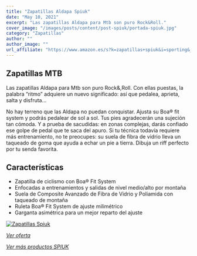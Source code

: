 ```yaml
---
title: "Zapatillas Aldapa Spiuk"
date: "May 10, 2021"
excerpt: "Las zapatillas Aldapa para Mtb son puro Rock&Roll."
cover_image: "/images/posts/content/post-spiuk/portada-spiuk.jpg"
category: "Zapatillas"
author: ""
author_image: ""
url_affiliate: "https://www.amazon.es/s?k=zapatillas+spiuk&i=sporting&__mk_es_ES=%C3%85M%C3%85%C5%BD%C3%95%C3%91&linkCode=ll2&tag=devser-21&linkId=4ba7ab864776b552a63c1d0cb8936c7f&language=es_ES&ref_=as_li_ss_tl"
---
```


## Zapatillas MTB

Las zapatillas Aldapa para Mtb son puro Rock&,Roll. Con ellas puestas, la palabra “ritmo” adquiere un nuevo significado: así que pedalea, aprieta, salta y disfruta…

No hay terreno que las Aldapa no puedan conquistar. Ajusta su Boa® fit system y podrás pedalear de sol a sol. Tus pies agradecerán una sujeción tan cómoda. Y a prueba de sacudidas: en zonas complejas, darás confiado ese golpe de pedal que te saca del apuro. Si tu técnica todavía requiere más entrenamiento, no te preocupes: su suela de fibra de vidrio lleva un taqueado de goma que ayuda a echar un pie a tierra. Dibuja un riff perfecto por tu senda favorita.

## Características

- Zapatilla de ciclismo con Boa® Fit System
- Enfocadas a entrenamientos y salidas de nivel medio/alto por montaña
- Suela de Composite Avanzado de Fibra de Vidrio y Poliamida con taqueado de montaña
- Ruleta Boa® Fit System de ajuste milimétrico
- Garganta asimétrica para un mejor reparto del ajuste

[![Zapatillas Spiuk](/images/posts/content/post-spiuk/zapatillas-spiuk.jpg)](https://www.amazon.es/s?k=zapatillas+spiuk&i=sporting&__mk_es_ES=%C3%85M%C3%85%C5%BD%C3%95%C3%91&linkCode=ll2&tag=devser-21&linkId=4ba7ab864776b552a63c1d0cb8936c7f&language=es_ES&ref_=as_li_ss_tl "Zapatillas Spiuk")

_[Ver oferta](https://www.amazon.es/s?k=zapatillas+spiuk&i=sporting&__mk_es_ES=%C3%85M%C3%85%C5%BD%C3%95%C3%91&linkCode=ll2&tag=devser-21&linkId=4ba7ab864776b552a63c1d0cb8936c7f&language=es_ES&ref_=as_li_ss_tl)_

_[Ver más productos SPIUK](https://www.amazon.es/s?k=spiuk&i=sporting&__mk_es_ES=%C3%85M%C3%85%C5%BD%C3%95%C3%91&linkCode=ll2&tag=devser-21&linkId=455870b4adaa6a9ec40684bfd703f016&language=es_ES&ref_=as_li_ss_tl)_
